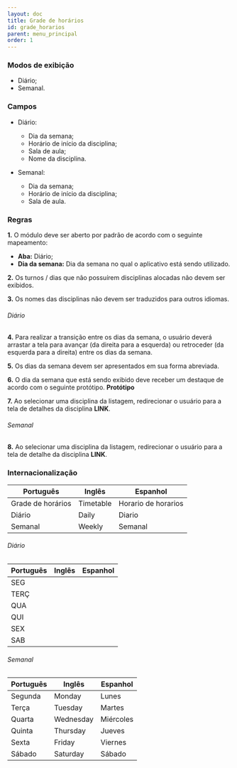 ```yaml
---
layout: doc
title: Grade de horários
id: grade_horarios
parent: menu_principal
order: 1
---
```


### Modos de exibição

- Diário;
- Semanal.

### Campos

- Diário:
	- Dia da semana;
	- Horário de início da disciplina;
	- Sala de aula;
	- Nome da disciplina.

- Semanal:
	- Dia da semana;
	- Horário de início da disciplina;
	- Sala de aula.

### Regras

**1.** O módulo deve ser aberto por padrão de acordo com o seguinte mapeamento:

- **Aba:** Diário;
- **Dia da semana:** Dia da semana no qual o aplicativo está sendo utilizado.

**2.** Os turnos / dias que não possuírem disciplinas alocadas não devem ser exibidos.

**3.** Os nomes das disciplinas não devem ser traduzidos para outros idiomas.

###### Diário

**4.** Para realizar a transição entre os dias da semana, o usuário deverá arrastar a tela para avançar (da direita para a esquerda) ou retroceder (da esquerda para a direita) entre os dias da semana.

**5.** Os dias da semana devem ser apresentados em sua forma abreviada.

**6.** O dia da semana que está sendo exibido deve receber um destaque de acordo com o seguinte protótipo. **Protótipo**

**7.** Ao selecionar uma disciplina da listagem, redirecionar o usuário para a tela de detalhes da disciplina **LINK**.

###### Semanal

**8.** Ao selecionar uma disciplina da listagem, redirecionar o usuário para a tela de detalhe da disciplina **LINK**.

### Internacionalização

| Português         | Inglês           | Espanhol            |
| ----------------- | ---------------- | ------------------- |
| Grade de horários | Timetable        | Horario de horarios |
| Diário            | Daily			   | Diario 			 |
| Semanal			| Weekly           | Semanal			 |


###### Diário

| Português        | Inglês           | Espanhol           |
| ---------------- | ---------------- | ------------------ |
| SEG              |
| TERÇ 			   |
| QUA              |
| QUI              |
| SEX              |
| SAB              |

###### Semanal

| Português        | Inglês           | Espanhol           |
| ---------------- | ---------------- | ------------------ |
| Segunda		   | Monday           | Lunes              |
| Terça 		   | Tuesday          | Martes			   |
| Quarta		   | Wednesday        | Miércoles          |
| Quinta		   | Thursday         | Jueves             |
| Sexta			   | Friday    		  | Viernes 		   |
| Sábado		   | Saturday 		  | Sábado             |